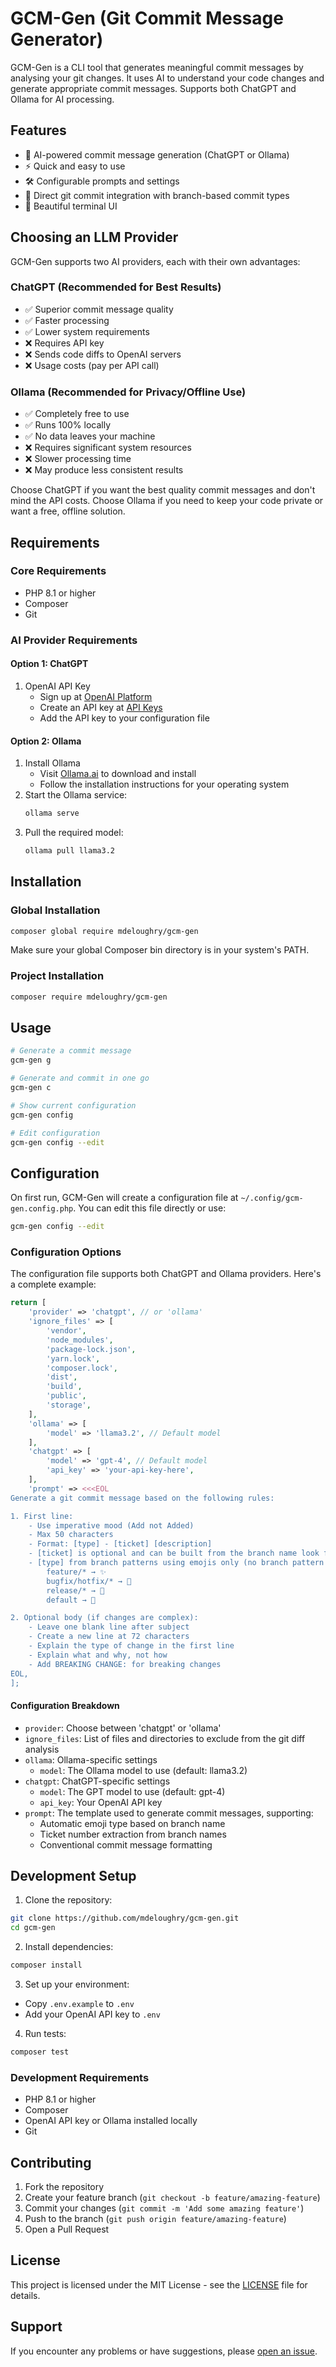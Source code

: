 # GCM-Gen (Git Commit Message Generator)

GCM-Gen is a CLI tool that generates meaningful commit messages by analysing your git changes. It uses AI to understand your code changes and generate appropriate commit messages. Supports both ChatGPT and Ollama for AI processing.

## Features

- 🤖 AI-powered commit message generation (ChatGPT or Ollama)
- ⚡ Quick and easy to use
- 🛠️ Configurable prompts and settings
- 📝 Direct git commit integration with branch-based commit types
- 🎨 Beautiful terminal UI

## Choosing an LLM Provider

GCM-Gen supports two AI providers, each with their own advantages:

### ChatGPT (Recommended for Best Results)
- ✅ Superior commit message quality
- ✅ Faster processing
- ✅ Lower system requirements
- ❌ Requires API key
- ❌ Sends code diffs to OpenAI servers
- ❌ Usage costs (pay per API call)

### Ollama (Recommended for Privacy/Offline Use)
- ✅ Completely free to use
- ✅ Runs 100% locally
- ✅ No data leaves your machine
- ❌ Requires significant system resources
- ❌ Slower processing time
- ❌ May produce less consistent results

Choose ChatGPT if you want the best quality commit messages and don't mind the API costs. Choose Ollama if you need to keep your code private or want a free, offline solution.

## Requirements

### Core Requirements
- PHP 8.1 or higher
- Composer
- Git

### AI Provider Requirements

#### Option 1: ChatGPT
1. OpenAI API Key
   - Sign up at [OpenAI Platform](https://platform.openai.com/signup)
   - Create an API key at [API Keys](https://platform.openai.com/api-keys)
   - Add the API key to your configuration file

#### Option 2: Ollama
1. Install Ollama
   - Visit [Ollama.ai](https://ollama.ai) to download and install
   - Follow the installation instructions for your operating system
2. Start the Ollama service:
   ```bash
   ollama serve
   ```
3. Pull the required model:
   ```bash
   ollama pull llama3.2
   ```

## Installation

### Global Installation

```bash
composer global require mdeloughry/gcm-gen
```

Make sure your global Composer bin directory is in your system's PATH.

### Project Installation

```bash
composer require mdeloughry/gcm-gen
```

## Usage

```bash
# Generate a commit message
gcm-gen g

# Generate and commit in one go
gcm-gen c

# Show current configuration
gcm-gen config

# Edit configuration
gcm-gen config --edit
```

## Configuration

On first run, GCM-Gen will create a configuration file at `~/.config/gcm-gen.config.php`. You can edit this file directly or use:

```bash
gcm-gen config --edit
```

### Configuration Options

The configuration file supports both ChatGPT and Ollama providers. Here's a complete example:

```php
return [
    'provider' => 'chatgpt', // or 'ollama'
    'ignore_files' => [
        'vendor',
        'node_modules',
        'package-lock.json',
        'yarn.lock',
        'composer.lock',
        'dist',
        'build',
        'public',
        'storage',
    ],
    'ollama' => [
        'model' => 'llama3.2', // Default model
    ],
    'chatgpt' => [
        'model' => 'gpt-4', // Default model
        'api_key' => 'your-api-key-here',
    ],
    'prompt' => <<<EOL
Generate a git commit message based on the following rules:

1. First line:
    - Use imperative mood (Add not Added)
    - Max 50 characters
    - Format: [type] - [ticket] [description]
    - [ticket] is optional and can be built from the branch name look for the pattern '/(?:#(\d+)|([A-Z]+-\d+))/i'
    - [type] from branch patterns using emojis only (no branch pattern match):
        feature/* → ✨
        bugfix/hotfix/* → 🐛
        release/* → 🔖
        default → 🤖

2. Optional body (if changes are complex):
    - Leave one blank line after subject
    - Create a new line at 72 characters
    - Explain the type of change in the first line
    - Explain what and why, not how
    - Add BREAKING CHANGE: for breaking changes
EOL,
];
```

#### Configuration Breakdown

- `provider`: Choose between 'chatgpt' or 'ollama'
- `ignore_files`: List of files and directories to exclude from the git diff analysis
- `ollama`: Ollama-specific settings
  - `model`: The Ollama model to use (default: llama3.2)
- `chatgpt`: ChatGPT-specific settings
  - `model`: The GPT model to use (default: gpt-4)
  - `api_key`: Your OpenAI API key
- `prompt`: The template used to generate commit messages, supporting:
  - Automatic emoji type based on branch name
  - Ticket number extraction from branch names
  - Conventional commit message formatting

## Development Setup

1. Clone the repository:
```bash
git clone https://github.com/mdeloughry/gcm-gen.git
cd gcm-gen
```

2. Install dependencies:
```bash
composer install
```

3. Set up your environment:
- Copy `.env.example` to `.env`
- Add your OpenAI API key to `.env`

4. Run tests:
```bash
composer test
```

### Development Requirements

- PHP 8.1 or higher
- Composer
- OpenAI API key or Ollama installed locally
- Git


## Contributing

1. Fork the repository
2. Create your feature branch (`git checkout -b feature/amazing-feature`)
3. Commit your changes (`git commit -m 'Add some amazing feature'`)
4. Push to the branch (`git push origin feature/amazing-feature`)
5. Open a Pull Request

## License

This project is licensed under the MIT License - see the [LICENSE](LICENSE) file for details.

## Support

If you encounter any problems or have suggestions, please [open an issue](https://github.com/DR-DinoMight/gcm-gen/issues/new).

